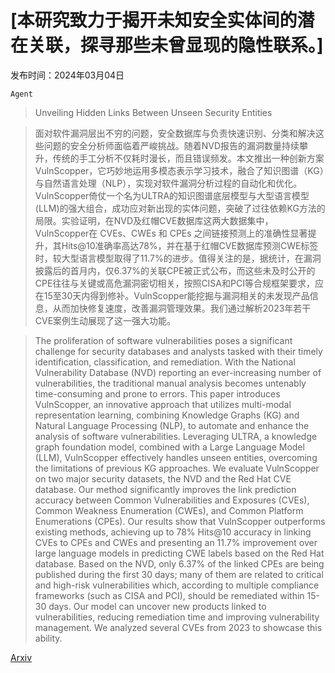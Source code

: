 # [本研究致力于揭开未知安全实体间的潜在关联，探寻那些未曾显现的隐性联系。]

发布时间：2024年03月04日

`Agent`

> Unveiling Hidden Links Between Unseen Security Entities

> 面对软件漏洞层出不穷的问题，安全数据库与负责快速识别、分类和解决这些问题的安全分析师面临着严峻挑战。随着NVD报告的漏洞数量持续攀升，传统的手工分析不仅耗时漫长，而且错误频发。本文推出一种创新方案VulnScopper，它巧妙地运用多模态表示学习技术，融合了知识图谱（KG）与自然语言处理（NLP），实现对软件漏洞分析过程的自动化和优化。VulnScopper倚仗一个名为ULTRA的知识图谱底层模型与大型语言模型(LLM)的强大组合，成功应对新出现的实体问题，突破了过往依赖KG方法的局限。实验证明，在NVD及红帽CVE数据库这两大数据集中，VulnScopper在 CVEs、CWEs 和 CPEs 之间链接预测上的准确性显著提升，其Hits@10准确率高达78%，并在基于红帽CVE数据库预测CWE标签时，较大型语言模型取得了11.7%的进步。值得关注的是，据统计，在漏洞披露后的首月内，仅6.37%的关联CPE被正式公布，而这些未及时公开的CPE往往与关键或高危漏洞密切相关，按照CISA和PCI等合规框架要求，应在15至30天内得到修补。VulnScopper能挖掘与漏洞相关的未发现产品信息，从而加快修复速度，改善漏洞管理效果。我们通过解析2023年若干CVE案例生动展现了这一强大功能。

> The proliferation of software vulnerabilities poses a significant challenge for security databases and analysts tasked with their timely identification, classification, and remediation. With the National Vulnerability Database (NVD) reporting an ever-increasing number of vulnerabilities, the traditional manual analysis becomes untenably time-consuming and prone to errors. This paper introduces VulnScopper, an innovative approach that utilizes multi-modal representation learning, combining Knowledge Graphs (KG) and Natural Language Processing (NLP), to automate and enhance the analysis of software vulnerabilities. Leveraging ULTRA, a knowledge graph foundation model, combined with a Large Language Model (LLM), VulnScopper effectively handles unseen entities, overcoming the limitations of previous KG approaches. We evaluate VulnScopper on two major security datasets, the NVD and the Red Hat CVE database. Our method significantly improves the link prediction accuracy between Common Vulnerabilities and Exposures (CVEs), Common Weakness Enumeration (CWEs), and Common Platform Enumerations (CPEs). Our results show that VulnScopper outperforms existing methods, achieving up to 78% Hits@10 accuracy in linking CVEs to CPEs and CWEs and presenting an 11.7% improvement over large language models in predicting CWE labels based on the Red Hat database. Based on the NVD, only 6.37% of the linked CPEs are being published during the first 30 days; many of them are related to critical and high-risk vulnerabilities which, according to multiple compliance frameworks (such as CISA and PCI), should be remediated within 15-30 days. Our model can uncover new products linked to vulnerabilities, reducing remediation time and improving vulnerability management. We analyzed several CVEs from 2023 to showcase this ability.

[Arxiv](https://arxiv.org/abs/2403.02014)